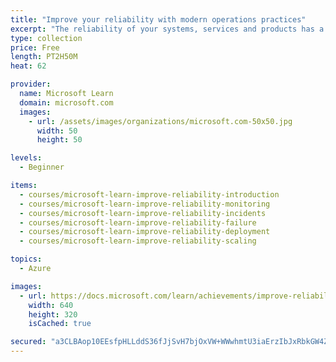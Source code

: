 ```yaml
---
title: "Improve your reliability with modern operations practices"
excerpt: "The reliability of your systems, services and products has a direct impact on your success. Learn the modern operations principles and practices (and the Azure features that support them) that will help you achieve the level of reliability you need."
type: collection
price: Free
length: PT2H50M
heat: 62

provider:
  name: Microsoft Learn
  domain: microsoft.com
  images:
    - url: /assets/images/organizations/microsoft.com-50x50.jpg
      width: 50
      height: 50

levels:
  - Beginner

items:
  - courses/microsoft-learn-improve-reliability-introduction
  - courses/microsoft-learn-improve-reliability-monitoring
  - courses/microsoft-learn-improve-reliability-incidents
  - courses/microsoft-learn-improve-reliability-failure
  - courses/microsoft-learn-improve-reliability-deployment
  - courses/microsoft-learn-improve-reliability-scaling

topics:
  - Azure

images:
  - url: https://docs.microsoft.com/learn/achievements/improve-reliability-introduction-social.png
    width: 640
    height: 320
    isCached: true

secured: "a3CLBAop10EEsfpHLLddS36fJjSvH7bjOxVW+WWwhmtU3iaErzIbJxRbkGW4ZYVaxUng6Tcpiei09OPswbAcfTpSb9D2MapGv/XGnEJ1SPaTP5z4FVUyViFFUYlUGomVklIfnhLrAYGj5cnoChY9EGx/ONaxO6mCSB0V2AubUCqjgrViwrsgJ+dbemC7BNEA5mrTqmwhoJM9uGPmALz5+i9L2p2Azq9DYwa086MJA1PrLJImKZjrMM05WEt3+I2Buft0qjlyfon4FiJdaM2v7Kv2Ja9ezKNxxpdHR160jUMES8IvIk957Wnb39Yk3GYTJawF9mX4g0q/2socQgdijg==;rMnqeXAiUMM/0zSar6l/IA=="
---
```



